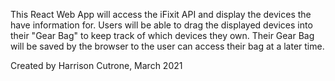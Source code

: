 This React Web App will access the iFixit API and display the devices the have information for.
Users will be able to drag the displayed devices into their "Gear Bag" to keep track of which
devices they own. Their Gear Bag will be saved by the browser to the user can access their bag
at a later time.

Created by Harrison Cutrone, March 2021